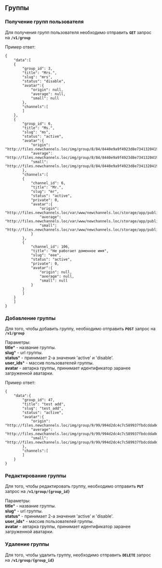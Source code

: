 ## Группы

### Получение групп пользователя

Для получения групп пользователя необходимо отправить **`GET`** запрос на **`/v1/group`**

Пример ответ:<br>
```
{
    "data":[
    {
        "group_id": 3,
        "title": "Mrs.",
        "slug": "mrs",
        "status": "disable",
        "avatar":{
            "origin": null,
            "average": null,
            "small": null
        },
        "channels":[
        ]
    },
    {
        "group_id": 6,
        "title": "Ms.",
        "slug": "ms",
        "status": "active",
        "avatar":{
            "origin": "http://files.newchannels.loc/img/group/8/84/8440e9a9f4923d8e73413204198c7cbc.png",
            "average": "http://files.newchannels.loc/img/group/8/84/8440e9a9f4923d8e73413204198c7cbc_400.png",
            "small": "http://files.newchannels.loc/img/group/8/84/8440e9a9f4923d8e73413204198c7cbc_150.png"
        },
        "channels":[
        {
            "channel_id": 6,
            "title": "Mr.",
            "slug": "mr",
            "status": "active",
            "private": 0,
            "avatar":{
                "origin": "http://files.newchannels.loc/var/www/newchannels.loc/storage/app/public/img/channel/b/b6/b6ba4c2140f71b3430a7aaf44a4bd2e1.jpg",
                "average": "http://files.newchannels.loc/var/www/newchannels.loc/storage/app/public/img/channel/b/b6/b6ba4c2140f71b3430a7aaf44a4bd2e1_400.jpg",
                "small": "http://files.newchannels.loc/var/www/newchannels.loc/storage/app/public/img/channel/b/b6/b6ba4c2140f71b3430a7aaf44a4bd2e1_150.jpg"
            }
        },
        {
            "channel_id": 106,
            "title": "Не работает доменное имя",
            "slug": "eee",
            "status": "active",
            "private": 0,
            "avatar":{
                "origin": null,
                "average": null,
                "small": null
            }
        }
        ]
    }
    ]
}
```

### Добавление группы

Для того, чтобы добавить группу, необходимо отправить 
**`POST`** запрос на **`/v1/group`**

Параметры:<br>
**title*** - название группы.<br>
**slug*** - url группы.<br>
**status*** - принимает 2-а значения 'active' и 'disable'.<br>
**user_ids*** - массив пользователей группы.<br>
**avatar** - автарка группы, 
принимает идентификатор заранее загруженной аватарки.

Пример ответ:<br>

```
{
    "data":{
        "group_id": 47,
        "title": "test add",
        "slug": "test_add",
        "status": "active",
        "avatar":{
            "origin": "http://files.newchannels.loc/img/group/9/99/994d2dc4c7c589937fbdcdda0db25436.png",
            "average": "http://files.newchannels.loc/img/group/9/99/994d2dc4c7c589937fbdcdda0db25436_400.png",
            "small": "http://files.newchannels.loc/img/group/9/99/994d2dc4c7c589937fbdcdda0db25436_150.png"
        },
        "channels":[
        ]
    }
}
```

### Редактирование группы

Для того, чтобы редактировать группу, необходимо отправить 
**`PUT`** запрос на **`/v1/group/{group_id}`**

Параметры:<br>
**title*** - название группы.<br>
**slug*** - url группы.<br>
**status*** - принимает 2-а значения 'active' и 'disable'.<br>
**user_ids*** - массив пользователей группы.<br>
**avatar** - автарка группы, 
принимает идентификатор заранее загруженной аватарки.

### Удаление группы

Для того, чтобы удалить группу, необходимо отправить 
**`DELETE`** запрос на **`/v1/group/{group_id}`**